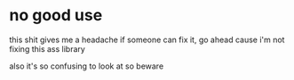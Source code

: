 # no good use
this shit gives me a headache
if someone can fix it, go ahead cause i'm not fixing this ass library

also it's so confusing to look at so beware
